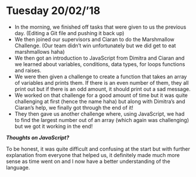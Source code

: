 # Tuesday 20/02/’18

* In the morning, we finished off tasks that were given to us the previous day. (Editing a Git file and pushing it back up)
* We then joined our supervisors and Ciaran to do the Marshmallow Challenge. (Our team didn’t win unfortunately but we did get to eat marshmallows haha)
* We then got an introduction to JavaScript from Dimitra and Ciaran and we learned about variables, conditions, data types, for loops functions and raises.
* We were then given a challenge to create a function that takes an array of variables and prints them. If there is an even number of them, they all print out but if there is an odd amount, it should print out a sad message.
* We worked on that challenge for a good amount of time but it was quite challenging at first (hence the name haha) but along with Dimitra’s and Ciaran’s help, we finally got through the end of it!
* They then gave us another challenge where, using JavaScript, we had to find the largest number out of an array (which again was challenging) but we got it working in the end!

**_Thoughts on JavaScript?_**

To be honest, it was quite difficult and confusing at the start but with further explanation from everyone that helped us, it definitely made much more sense as time went on and I now have a better understanding of the language.
